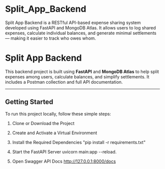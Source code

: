 # Split_App_Backend
Split App Backend is a RESTful API-based expense sharing system developed using FastAPI and MongoDB Atlas. It allows users to log shared expenses, calculate individual balances, and generate minimal settlements — making it easier to track who owes whom. 

# Split App Backend 

This backend project is built using **FastAPI** and **MongoDB Atlas** to help split expenses among users, calculate balances, and simplify settlements. It includes a Postman collection and full API documentation.

---

## Getting Started

To run this project locally, follow these simple steps:

1. Clone or Download the Project

2. Create and Activate a Virtual Environment

3. Install the Required Dependencies
   "pip install -r requirements.txt"

4. Start the FastAPI Server
   uvicorn main:app --reload.

5. Open Swagger API Docs
   http://127.0.0.1:8000/docs

